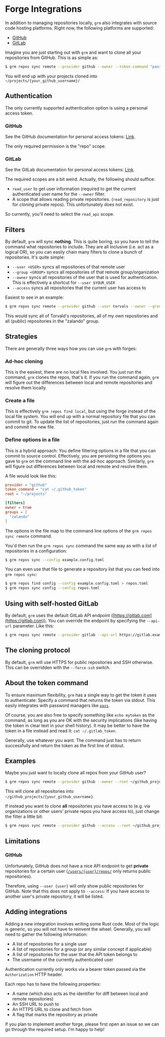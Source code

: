 # Forge Integrations

In addition to managing repositories locally, `grm` also integrates with source
code hosting platforms. Right now, the following platforms are supported:

* [GitHub](https://github.com/)
* [GitLab](https://gitlab.com/)

Imagine you are just starting out with `grm` and want to clone all your
repositories from GitHub. This is as simple as:

```bash
$ grm repos sync remote --provider github --owner --token-command "pass show github_grm_access_token" --path ~/projects
```

You will end up with your projects cloned into
`~/projects/{your_github_username}/`

## Authentication

The only currently supported authentication option is using a personal access
token.

### GitHub

See the GitHub documentation for personal access tokens:
[Link](https://docs.github.com/en/authentication/keeping-your-account-and-data-secure/creating-a-personal-access-token).

The only required permission is the "repo" scope.

### GitLab

See the GitLab documentation for personal access tokens:
[Link](https://docs.gitlab.com/ee/user/profile/personal_access_tokens.html).

The required scopes are a bit weird. Actually, the following should suffice:

* `read_user` to get user information (required to get the current
  authenticated user name for the `--owner` filter.
* A scope that allows reading private repositories. (`read_repository` is just
  for *cloning* private repos). This unfortunately does not exist.

So currently, you'll need to select the `read_api` scope.

## Filters

By default, `grm` will sync **nothing**. This is quite boring, so you have to
tell the command what repositories to include. They are all inclusive (i.e. act
as a logical OR), so you can easily chain many filters to clone a bunch of
repositories. It's quite simple:

* `--user <USER>` syncs all repositories of that remote user
* `--group <GROUP>` syncs all repositories of that remote group/organization
* `--owner` syncs all repositories of the user that is used for authentication.
  This is effectively a shortcut for `--user $YOUR_USER`
* `--access` syncs all repositories that the current user has access to

Easiest to see in an example:

```bash
$ grm repos sync remote --provider github --user torvals --owner --group zalando [...]
```

This would sync all of Torvald's repositories, all of my own repositories and
all (public) repositories in the "zalando" group.

## Strategies

There are generally three ways how you can use `grm` with forges:

### Ad-hoc cloning

This is the easiest, there are no local files involved. You just run the
command, `grm` clones the repos, that's it. If you run the command again, `grm`
will figure out the differences between local and remote repositories and
resolve them locally.

### Create a file

This is effectively `grm repos find local`, but using the forge instead of the
local file system. You will end up with a normal repository file that you can
commit to git. To update the list of repositories, just run the command again
and commit the new file.

### Define options in a file

This is a hybrid approach: You define filtering options in a file that you can
commit to source control. Effectively, you are persisting the options you gave
to `grm` on the command line with the ad-hoc approach. Similarly, `grm` will
figure out differences between local and remote and resolve them.

A file would look like this:

```toml
provider = "github"
token_command = "cat ~/.github_token"
root = "~/projects"

[filters]
owner = true
groups = [
  "zalando"
]
```

The options in the file map to the command line options of the `grm repos sync
remote` command.

You'd then run the `grm repos sync` command the same way as with a list of
repositories in a configuration:

```bash
$ grm repos sync --config example.config.toml
```

You can even use that file to generate a repository list that you can feed into
`grm repos sync`:

```bash
$ grm repos find config --config example.config.toml > repos.toml
$ grm repos sync config --config repos.toml
```

## Using with self-hosted GitLab

By default, `grm` uses the default GitLab API endpoint
([https://gitlab.com](https://gitlab.com)). You can override the endpoint by
specifying the `--api-url` parameter. Like this:

```bash
$ grm repos sync remote --provider gitlab --api-url https://gitlab.example.com [...]
```

## The cloning protocol

By default, `grm` will use HTTPS for public repositories and SSH otherwise. This
can be overridden with the `--force-ssh` switch.

## About the token command

To ensure maximum flexibility, `grm` has a single way to get the token it uses
to authenticate: Specify a command that returns the token via stdout. This
easily integrates with password managers like
[`pass`](https://www.passwordstore.org/).

Of course, you are also free to specify something like `echo mytoken` as the
command, as long as you are OK with the security implications (like having the
token in clear text in your shell history). It may be better to have the token
in a file instead and read it: `cat ~/.gitlab_token`.

Generally, use whatever you want. The command just has to return successfully
and return the token as the first line of stdout.

## Examples

Maybe you just want to locally clone all repos from your GitHub user?

```bash
$ grm repos sync remote --provider github --owner --root ~/github_projects --token-command "pass show github_grm_access_token"
```

This will clone all repositories into
`~/github_projects/{your_github_username}`.

If instead you want to clone **all** repositories you have access to (e.g. via
organizations or other users' private repos you have access to), just change the
filter a little bit:

```bash
$ grm repos sync remote --provider github --access --root ~/github_projects --token-command "pass show github_grm_access_token"
```

## Limitations

### GitHub

Unfortunately, GitHub does not have a nice API endpoint to get **private**
repositories for a certain user
([`/users/{user}/repos/`](https://docs.github.com/en/rest/repos/repos#list-repositories-for-a-user)
only returns public repositories).

Therefore, using `--user {user}` will only show public repositories for GitHub.
Note that this does not apply to `--access`: If you have access to another
user's private repository, it will be listed.

## Adding integrations

Adding a new integration involves writing some Rust code. Most of the logic is
generic, so you will not have to reinvent the wheel. Generally, you will need to
gather the following information:

* A list of repositories for a single user
* A list of repositories for a group (or any similar concept if applicable)
* A list of repositories for the user that the API token belongs to
* The username of the currently authenticated user

Authentication currently only works via a bearer token passed via the
`Authorization` HTTP header.

Each repo has to have the following properties:

* A name (which also acts as the identifier for diff between local and remote
  repositories)
* An SSH URL to push to
* An HTTPS URL to clone and fetch from
* A flag that marks the repository as private

If you plan to implement another forge, please first open an issue so we can go
through the required setup. I'm happy to help!
